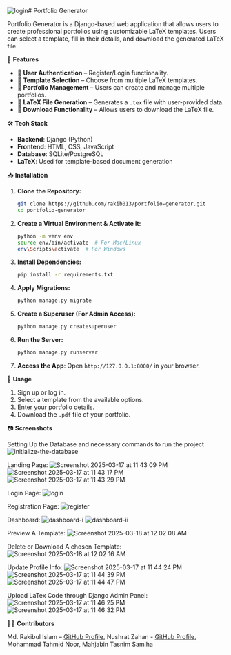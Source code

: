 ![login](https://github.com/user-attachments/assets/8e2148e4-764a-43c0-92fe-ab987175a2ef)# Portfolio Generator

Portfolio Generator is a Django-based web application that allows users to create professional portfolios using customizable LaTeX templates. Users can select a template, fill in their details, and download the generated LaTeX file.

🚀 **Features**

- 🔹 **User Authentication** – Register/Login functionality.
- 🔹 **Template Selection** – Choose from multiple LaTeX templates.
- 🔹 **Portfolio Management** – Users can create and manage multiple portfolios.
- 🔹 **LaTeX File Generation** – Generates a `.tex` file with user-provided data.
- 🔹 **Download Functionality** – Allows users to download the LaTeX file.

🛠 **Tech Stack**

- **Backend**: Django (Python)
- **Frontend**: HTML, CSS, JavaScript
- **Database**: SQLite/PostgreSQL
- **LaTeX**: Used for template-based document generation

📥 **Installation**

1. **Clone the Repository:**

    ```bash
    git clone https://github.com/rakib013/portfolio-generator.git
    cd portfolio-generator
    ```

2. **Create a Virtual Environment & Activate it:**

    ```bash
    python -m venv env
    source env/bin/activate  # For Mac/Linux
    env\Scripts\activate  # For Windows
    ```

3. **Install Dependencies:**

    ```bash
    pip install -r requirements.txt
    ```

4. **Apply Migrations:**

    ```bash
    python manage.py migrate
    ```

5. **Create a Superuser (For Admin Access):**

    ```bash
    python manage.py createsuperuser
    ```

6. **Run the Server:**

    ```bash
    python manage.py runserver
    ```

7. **Access the App**: Open `http://127.0.0.1:8000/` in your browser.

🎯 **Usage**

1. Sign up or log in.
2. Select a template from the available options.
3. Enter your portfolio details.
4. Download the `.pdf` file of your portfolio.

📷 **Screenshots**

Setting Up the Database and necessary commands to run the project
![initialize-the-database](https://github.com/user-attachments/assets/49cc605b-f842-4c2e-a589-874f79c6ec53)

Landing Page:
![Screenshot 2025-03-17 at 11 43 09 PM](https://github.com/user-attachments/assets/66ea0325-bd87-44bd-a60c-ab1eba8ec890)
![Screenshot 2025-03-17 at 11 43 17 PM](https://github.com/user-attachments/assets/15f2a95d-1ff4-4001-aa72-f793f98f5c4c)
![Screenshot 2025-03-17 at 11 43 29 PM](https://github.com/user-attachments/assets/06614625-6e5b-43c2-bfa3-d82f2b53e226)

Login Page:
![login](https://github.com/user-attachments/assets/6f16e5ef-c951-4efc-a69e-a8cb5e411658)

Registration Page:
![register](https://github.com/user-attachments/assets/d610016e-f151-4396-8f51-4548d826546a)

Dashboard:
![dashboard-i](https://github.com/user-attachments/assets/9562ccfa-8e90-41bf-a347-8ae44d77d1b8)
![dashboard-ii](https://github.com/user-attachments/assets/2f1a572a-1ac6-48e5-bd4a-750c554e0a7c)


Preview A Template:
![Screenshot 2025-03-18 at 12 02 08 AM](https://github.com/user-attachments/assets/0aeb44bc-d556-4d37-873b-4cce0630cc4f)

Delete or Download A chosen Template:
![Screenshot 2025-03-18 at 12 02 16 AM](https://github.com/user-attachments/assets/8872af3c-af37-46e7-89ab-040c2a8a5d6a)

Update Profile Info:
![Screenshot 2025-03-17 at 11 44 24 PM](https://github.com/user-attachments/assets/e175f6c8-fd6d-4c8a-b724-63e4a5fa8012)
![Screenshot 2025-03-17 at 11 44 39 PM](https://github.com/user-attachments/assets/51450ecb-237e-4d48-8af7-f657174407dd)
![Screenshot 2025-03-17 at 11 44 47 PM](https://github.com/user-attachments/assets/a95d4266-e397-496b-8a88-9fc8476b0714)

Upload LaTex Code through Django Admin Panel:
![Screenshot 2025-03-17 at 11 46 25 PM](https://github.com/user-attachments/assets/72f81748-962f-4c7b-abdf-50cf464fd3eb)
![Screenshot 2025-03-17 at 11 46 32 PM](https://github.com/user-attachments/assets/a513c28e-9f75-4abd-8154-cb35182847b3)

👨‍💻 **Contributors**

Md. Rakibul Islam – [GitHub Profile](https://github.com/rakib013),
Nushrat Zahan - [GitHub Profile](https://github.com/neelunzn),
Mohammad Tahmid Noor, 
Mahjabin Tasnim Samiha
